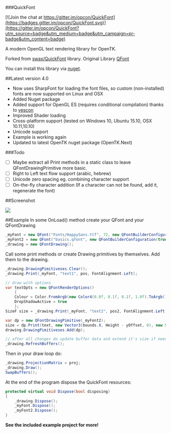 ###QuickFont

[![Join the chat at https://gitter.im/opcon/QuickFont](https://badges.gitter.im/opcon/QuickFont.svg)](https://gitter.im/opcon/QuickFont?utm_source=badge&utm_medium=badge&utm_campaign=pr-badge&utm_content=badge)

A modern OpenGL text rendering library for OpenTK.

Forked from [swax/QuickFont](https://github.com/swax/QuickFont) library.
Original Library [QFont](http://www.opentk.com/project/QuickFont)

You can install this library via [nuget](https://www.nuget.org/packages/QuickFont.Desktop/).

##Latest version 4.0
* Now uses SharpFont for loading the font files, so custom (non-installed) fonts are now supported on Linux and OSX
* Added Nuget package
* Added support for OpenGL ES (requires conditional compilation) thanks to [vescon](https://github.com/vescon/QuickFont)
* Improved Shader loading
* Cross-platform support (tested on Windows 10, Ubuntu 15.10, OSX 10.11,10.10)
* Unicode support
* Example is working again
* Updated to latest OpenTK nuget package (OpenTK.Next)

###Todo
- [ ] Maybe extract all Print methods in a static class to leave QFontDrawingPrimitive more basic.
- [ ] Right to Left text flow support (arabic, hebrew)
- [ ] Unicode zero spacing eg. combining character support
- [ ] On-the-fly character addition (If a character can not be found, add it, regenerate the font)

##Screenshot

![](https://i.imgur.com/lf0mKCl.png)

##Example
In some OnLoad() method create your QFont and your QFontDrawing
```C#
_myFont = new QFont("Fonts/HappySans.ttf", 72, new QFontBuilderConfiguration(true));
_myFont2 = new QFont("basics.qfont", new QFontBuilderConfiguration(true));
_drawing = new QFontDrawing();
```

Call some print methods or create Drawing primitives by themselves.
Add them to the drawing.
```C#
_drawing.DrawingPimitiveses.Clear();
_drawing.Print(_myFont, "text1", pos, FontAlignment.Left);

// draw with options
var textOpts = new QFontRenderOptions()
    {
	Colour = Color.FromArgb(new Color4(0.8f, 0.1f, 0.1f, 1.0f).ToArgb()),
	DropShadowActive = true
	};
SizeF size = _drawing.Print(_myFont, "text2", pos2, FontAlignment.Left, textOpts);

var dp = new QFontDrawingPimitive(_myFont2);
size = dp.Print(text, new Vector3(bounds.X, Height - yOffset, 0), new SizeF(maxWidth, float.MaxValue), alignment);
drawing.DrawingPimitiveses.Add(dp);

// after all changes do update buffer data and extend it's size if needed.
_drawing.RefreshBuffers();

```

Then in your draw loop do:
```C#
_drawing.ProjectionMatrix = proj;
_drawing.Draw();
SwapBuffers();
```

At the end of the program dispose the QuickFont resources:
```C#
protected virtual void Dispose(bool disposing)
{
	_drawing.Dispose();
	_myFont.Dispose();
	_myFont2.Dispose();
}
```

**See the included example project for more!**
